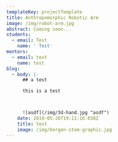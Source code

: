 ```yaml
---
templateKey: projectTemplate
title: Anthropomorphic Robotic Arm
image: /img/robot-arm.jpg
abstract: Coming soon...
students:
  - email: Test
    name: ' Test'
mentors:
  - email: test
    name: test
blog:
  - body: |-
      ## a test

      this is a test



      ![asdf](/img/3d-hand.jpg "asdf")
    date: 2019-05-26T19:11:16.038Z
    title: test
    image: /img/bergen-stem-graphic.jpg
---
```


